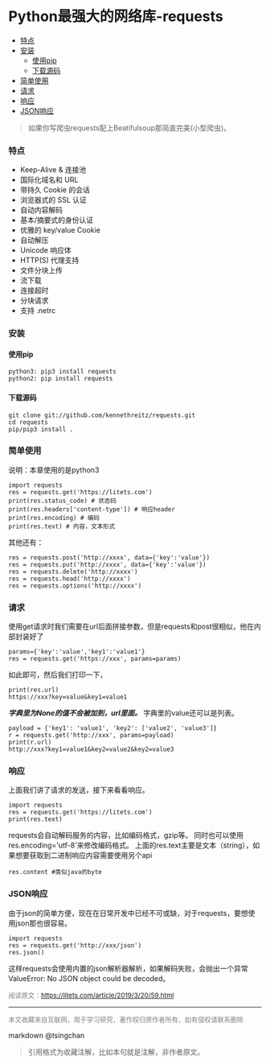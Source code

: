 Python最强大的网络库-requests
======================================


- [特点](#特点)
- [安装](#安装)
    - [使用pip](#使用pip)
    - [下载源码](#下载源码)
- [简单使用](#简单使用)
- [请求](#请求)
- [响应](#响应)
- [JSON响应](#json响应)


> 如果你写爬虫requests配上Beatifulsoup那简直完美(小型爬虫)。

### 特点

- Keep-Alive & 连接池
- 国际化域名和 URL
- 带持久 Cookie 的会话
- 浏览器式的 SSL 认证
- 自动内容解码
- 基本/摘要式的身份认证
- 优雅的 key/value Cookie
- 自动解压
- Unicode 响应体
- HTTP(S) 代理支持
- 文件分块上传
- 流下载
- 连接超时
- 分块请求
- 支持 .netrc 

### 安装

#### 使用pip

```
python3: pip3 install requests
python2: pip install requests

```


#### 下载源码

```
git clone git://github.com/kennethreitz/requests.git
cd requests
pip/pip3 install .

```


### 简单使用

说明：本章使用的是python3

```
import requests
res = requests.get('https://litets.com')
print(res.status_code) # 状态码
print(res.headers['content-type']) # 响应header
print(res.encoding) # 编码
print(res.text) # 内容，文本形式

```


其他还有：

```
res = requests.post('http://xxxx', data={'key':'value'})
res = requests.put('http://xxxx', data={'key':'value'})
res = requests.delete('http://xxxx')
res = requests.head('http://xxxx')
res = requests.options('http://xxxx')

```


### 请求

使用get请求时我们需要在url后面拼接参数，但是requests和post很相似，他在内部封装好了

```
params={'key':'value','key1':'value1'}
res = requests.get('https://xxx', params=params)

```


如此即可，然后我们打印一下，

```
print(res.url)
https://xxx?key=value&key1=value1

```


***字典里为None的值不会被加到，url里面。*** 字典里的value还可以是列表。

```
payload = {'key1': 'value1', 'key2': ['value2', 'value3']}
r = requests.get('http://xxx', params=payload)
print(r.url)
http://xxx?key1=value1&key2=value2&key2=value3

```


### 响应

上面我们讲了请求的发送，接下来看看响应。

```
import requests
res = requests.get('https://litets.com')
print(res.text)

```


requests会自动解码服务的内容，比如编码格式，gzip等。 同时也可以使用res.encoding='utf-8'来修改编码格式。 上面的res.text主要是文本（string），如果想要获取到二进制响应内容需要使用另个api

```
res.content #类似java的byte

```


### JSON响应

由于json的简单方便，现在在日常开发中已经不可或缺，对于requests，要想使用json那也很容易。

```
import requests
res = requests.get('http://xxx/json')
res.json()

```


这样requests会使用内置的json解析器解析，如果解码失败，会抛出一个异常ValueError: No JSON object could be decoded。

<font size=2 color=grey>阅读原文：https://litets.com/article/2019/3/20/59.html</font>


----
<font size=2 color='grey'>本文收藏来自互联网，用于学习研究，著作权归原作者所有，如有侵权请联系删除</font>

markdown @tsingchan 

> 引用格式为收藏注解，比如本句就是注解，非作者原文。
